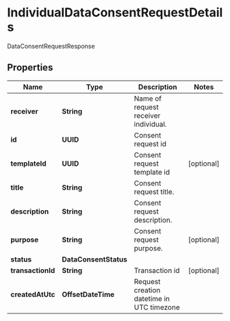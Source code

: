 

# IndividualDataConsentRequestDetails

DataConsentRequestResponse

## Properties

Name | Type | Description | Notes
------------ | ------------- | ------------- | -------------
**receiver** | **String** | Name of request receiver individual. | 
**id** | **UUID** | Consent request id | 
**templateId** | **UUID** | Consent request template id |  [optional]
**title** | **String** | Consent request title. | 
**description** | **String** | Consent request description. | 
**purpose** | **String** | Consent request purpose. |  [optional]
**status** | **DataConsentStatus** |  | 
**transactionId** | **String** | Transaction id |  [optional]
**createdAtUtc** | **OffsetDateTime** | Request creation datetime in UTC timezone | 



